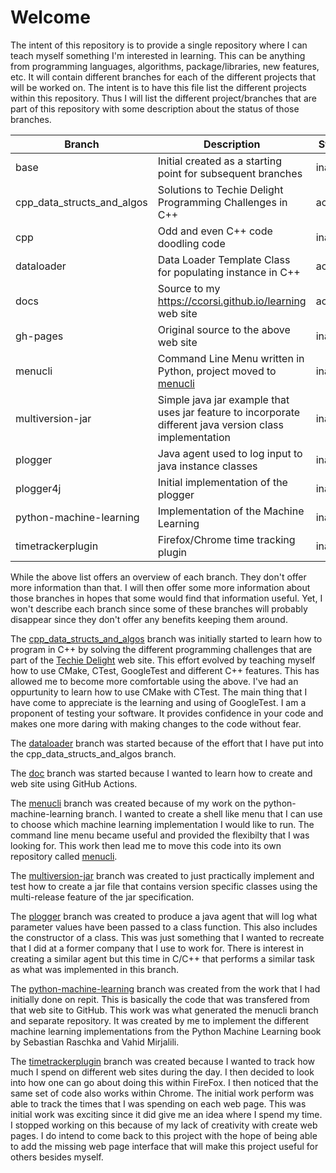 # Welcome

The intent of this repository is to provide a single repository where I can teach myself something I'm interested in
learning.  This can be anything from programming languages, algorithms, package/libraries, new features, etc.  It will
contain different branches for each of the different projects that will be worked on.  The intent is to have this file
list the different projects within this repository.  Thus I will list the different project/branches that are part of
this repository with some description about the status of those branches.


| Branch | Description | Status |
| --- | --- | --- |
| base | Initial created as a starting point for subsequent branches | inactive |
| cpp_data_structs_and_algos | Solutions to Techie Delight Programming Challenges in C++ | active |
| cpp | Odd and even C++ code doodling code | inactive |
| dataloader | Data Loader Template Class for populating instance in C++ | active |
| docs | Source to my https://ccorsi.github.io/learning web site | active |
| gh-pages | Original source to the above web site | inactive |
| menucli | Command Line Menu written in Python, project moved to [menucli](https://github.com/ccorsi/menucli) | inactive |
| multiversion-jar | Simple java jar example that uses jar feature to incorporate different java version class implementation | inactive |
| plogger | Java agent used to log input to java instance classes | inactive |
| plogger4j | Initial implementation of the plogger | inactive |
| python-machine-learning | Implementation of the Machine Learning | inactive |
| timetrackerplugin | Firefox/Chrome time tracking plugin | inactive |

While the above list offers an overview of each branch.  They don't offer more
information than that.  I will then offer some more information about those
branches in hopes that some would find that information useful.  Yet, I won't
describe each branch since some of these branches will probably disappear since
they don't offer any benefits keeping them around.

The [cpp_data_structs_and_algos](https://github.com/ccorsi/learning/tree/cpp_data_structs_and_algos)
branch was initially started to learn how to program in C++ by solving the
different programming challenges that are part of the
[Techie Delight](https://www.techiedelight.com/) web site.  This effort
evolved by teaching myself how to use CMake, CTest, GoogleTest and different
C++ features.  This has allowed me to become more comfortable using the above.
I've had an oppurtunity to learn how to use CMake with CTest.  The main thing
that I have come to appreciate is the learning and using of GoogleTest.  I
am a proponent of testing your software.  It provides confidence in your code
and makes one more daring with making changes to the code without fear.

The [dataloader](https://github.com/ccorsi/learning/tree/dataloader) branch was started because of the effort that I have put
into the cpp_data_structs_and_algos branch.

The [doc](https://github.com/ccorsi/learning/tree/doc) branch was started because I wanted to learn how to create and web site using GitHub Actions.

The [menucli](https://github.com/ccorsi/learning/tree/menucli) branch was created because of my work on the python-machine-learning branch.  I wanted to create a shell like menu that I can use to choose which machine learning implementation I would like to run.  The command line menu became useful and provided the flexibilty that I was looking for.  This work then lead me to move this code into its own repository called [menucli](https://github.com/ccorsi/menucli/).

The [multiversion-jar](https://github.com/ccorsi/learning/tree/multiversion-jar)
branch was created to just practically implement and test how to create a jar
file that contains version specific classes using the multi-release feature of
the jar specification.

The [plogger](https://github.com/ccorsi/learning/tree/plogger) branch was
created to produce a java agent that will log what parameter values have
been passed to a class function.  This also includes the constructor of a
class.  This was just something that I wanted to recreate that I did at a
former company that I use to work for.  There is interest in creating a
similar agent but this time in C/C++ that performs a similar task as what
was implemented in this branch.

The [python-machine-learning](https://github.com/ccorsi/learning/tree/python-machine-learning)
branch was created from the work that I had initially done on repit.  This
is basically the code that was transfered from that web site to GitHub.
This work was what generated the menucli branch and separate repository.
It was created by me to implement the different machine learning
implementations from the Python Machine Learning book by Sebastian Raschka and
Vahid Mirjalili.

The [timetrackerplugin](https://github.com/ccorsi/learning/tree/timetrackerplugin) branch was created because I wanted to track how
much I spend on different web sites during the day.  I then decided to look
into how one can go about doing this within FireFox.  I then noticed that the
same set of code also works within Chrome.  The initial work perform was able
to track the times that I was spending on each web page.  This was initial
work was exciting since it did give me an idea where I spend my time.  I
stopped working on this because of my lack of creativity with create web
pages.  I do intend to come back to this project with the hope of being able
to add the missing web page interface that will make this project useful for
others besides myself.
